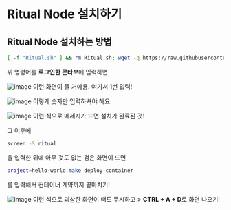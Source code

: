 # Ritual Node 설치하기

## Ritual Node 설치하는 방법
```bash
[ -f "Ritual.sh" ] && rm Ritual.sh; wget -q https://raw.githubusercontent.com/byonjuk/Ritual_Node/main/Ritual.sh && chmod +x Ritual.sh && ./Ritual.sh
```
위 명령어를 **로그인한 콘타보**에 입력하면

![image](https://github.com/user-attachments/assets/5c37541e-0ed0-4a0d-a384-938f1fc5cb7b)
이런 화면이 뜰 거에용. 여기서 1번 입력!

![image](https://github.com/user-attachments/assets/7f6fad66-14e0-447a-b5af-53f5d4a8501f)
이렇게 숫자만 입력하셔야 해요.

![image](https://github.com/user-attachments/assets/3c742c16-6062-4664-9ed3-ee863478410f)
이런 식으로 메세지가 뜨면 설치가 완료된 것!

그 이후에
```bash
screen -S ritual
```
을 입력한 뒤에 아무 것도 없는 검은 화면이 뜨면
```bash
project=hello-world make deploy-container
```
를 입력해서 컨테이너 계약까지 끝마치기!

![image](https://github.com/user-attachments/assets/59008c6a-2dc4-424a-9772-393d6cd87d65)
이런 식으로 괴상한 화면이 떠도 무시하고 > **CTRL + A + D**로 화면 나오기!
